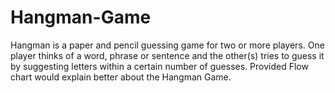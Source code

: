 # Hangman-Game
Hangman is a paper and pencil guessing game for two or more players. 
One player thinks of a word, phrase or sentence and the other(s) tries to guess it by suggesting letters within a certain number of guesses.
Provided Flow chart would explain better about the Hangman Game.
